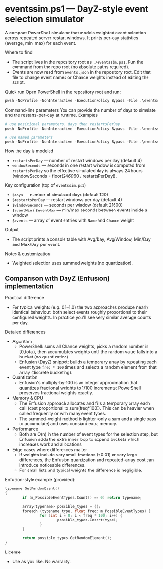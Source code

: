 # eventssim.ps1 — DayZ-style event selection simulator

A compact PowerShell simulator that models weighted event selection across repeated server restart windows. It prints per-day statistics (average, min, max) for each event.

Where to find
- The script lives in the repository root as `./eventssim.ps1`. Run the command from the repo root (no absolute paths required).
- Events are now read from `events.json` in the repository root. Edit that file to change event names or Chance weights instead of editing the script.

Quick run
Open PowerShell in the repository root and run:

```powershell
pwsh -NoProfile -NonInteractive -ExecutionPolicy Bypass -File .\eventssim.ps1
```

Command-line parameters
You can provide the number of days to simulate and the restarts-per-day at runtime. Examples:

```powershell
# use positional parameters: days then restartsPerDay
pwsh -NoProfile -NonInteractive -ExecutionPolicy Bypass -File .\eventssim.ps1 120 4

# use named parameters
pwsh -NoProfile -NonInteractive -ExecutionPolicy Bypass -File .\eventssim.ps1 -days 120 -restartsPerDay 4
```

How the day is modeled
- `restartsPerDay` — number of restart windows per day (default 4)
- `windowSeconds` — seconds in one restart window is computed from `restartsPerDay` so the effective simulated day is always 24 hours (windowSeconds = floor(24*60*60 / restartsPerDay)).

Key configuration (top of `eventssim.ps1`)
- `$days` — number of simulated days (default 120)
- `$restartsPerDay` — restart windows per day (default 4)
- `$windowSeconds` — seconds per window (default 21600)
- `$eventMin` / `$eventMax` — min/max seconds between events inside a window
- `$events` — array of event entries with `Name` and `Chance` weight

Output
- The script prints a console table with Avg/Day, Avg/Window, Min/Day and Max/Day per event. 

Notes & customization
- Weighted selection uses summed weights (no quantization).

## Comparison with DayZ (Enfusion) implementation

Practical difference
- For typical weights (e.g. 0.1–1.0) the two approaches produce nearly identical behaviour: both select events roughly proportional to their configured weights. In practice you'll see very similar average counts per day.

Detailed differences
- Algorithm
	- PowerShell: sums all Chance weights, picks a random number in [0,total), then accumulates weights until the random value falls into a bucket (no quantization).
	- Enfusion (DayZ) snippet: builds a temporary array by repeating each event type `freq * 100` times and selects a random element from that array (discrete bucketing).
- Quantization
	- Enfusion's multiply-by-100 is an integer approximation that quantizes fractional weights to 1/100 increments; PowerShell preserves fractional weights exactly.
- Memory & CPU
	- The Enfusion approach allocates and fills a temporary array each call (cost proportional to sum(freq*100)). This can be heavier when called frequently or with many event types.
	- The summed-weight method is lighter (only a sum and a single pass to accumulate) and uses constant extra memory.
- Performance
	- Both are O(n) in the number of event types for the selection step, but Enfusion adds the extra inner loop to expand buckets which increases work and allocations.
- Edge cases where differences matter
	- If weights include very small fractions (<0.01) or very large differences, the Enfusion quantization and repeated-array cost can introduce noticeable differences.
	- For small lists and typical weights the difference is negligible.

Enfusion-style example (provided):

```c
typename GetRandomEvent()
{
		if (m_PossibleEventTypes.Count() == 0) return typename;
    
		array<typename> possible_types = {};
		foreach (typename type, float freq: m_PossibleEventTypes) {
				for (int i = 0; i < freq * 100; i++) {
						possible_types.Insert(type);
				}
		}
            
		return possible_types.GetRandomElement();
}
```

License
- Use as you like. No warranty.
